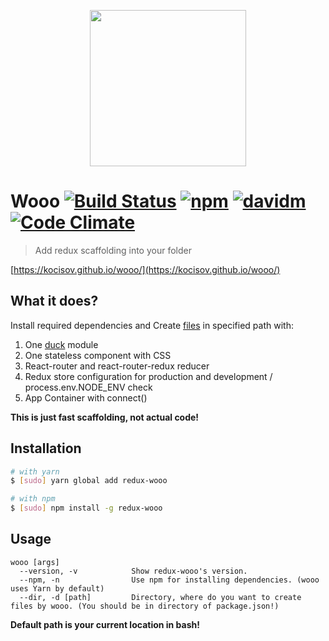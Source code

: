 <p align="center">
  <img title="" src="https://kocisov.github.io/wooo/static/deer.svg" alt="" width="250" />
</p>

# Wooo [![Build Status](https://travis-ci.org/Kocisov/wooo.svg?branch=master)](https://travis-ci.org/Kocisov/wooo) [![npm](https://img.shields.io/npm/v/redux-wooo.svg)](http://npmjs.com/redux-wooo) [![davidm](https://david-dm.org/kocisov/wooo.svg)](https://david-dm.org/kocisov/wooo) [![Code Climate](https://codeclimate.com/github/Kocisov/wooo/badges/gpa.svg)](https://codeclimate.com/github/Kocisov/wooo)
> Add redux scaffolding into your folder

[https://kocisov.github.io/wooo/](https://kocisov.github.io/wooo/)

## What it does?
Install required dependencies and Create [files](https://github.com/Kocisov/wooo/tree/master/files) in specified path with:
  1. One [duck](https://github.com/erikras/ducks-modular-redux) module
  2. One stateless component with CSS
  3. React-router and react-router-redux reducer
  4. Redux store configuration for production and development / process.env.NODE_ENV check
  5. App Container with connect()

**This is just fast scaffolding, not actual code!**

## Installation
```bash
# with yarn
$ [sudo] yarn global add redux-wooo

# with npm
$ [sudo] npm install -g redux-wooo
```

## Usage
```
wooo [args]
  --version, -v            Show redux-wooo's version.
  --npm, -n                Use npm for installing dependencies. (wooo uses Yarn by default)
  --dir, -d [path]         Directory, where do you want to create files by wooo. (You should be in directory of package.json!)
```

**Default path is your current location in bash!**
